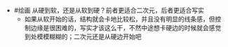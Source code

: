 - #绘画 从硬到软，还是从软到硬？前者更适合二次元，后者更适合写实
	- 如果从软开始的话，结构就会卡地比较松，并且没有明显的线条感，但控制边缘是很困难的，写实才该这么干，不然中途想卡硬边的时候就会感觉到处模模糊糊的；二次元还是从硬边开始吧